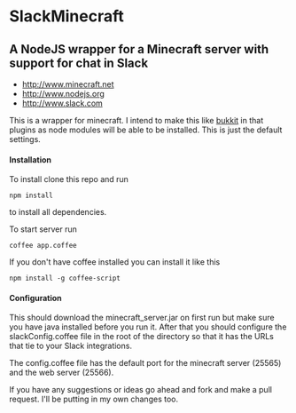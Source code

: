 # SlackMinecraft

## A NodeJS wrapper for a Minecraft server with support for chat in Slack


- http://www.minecraft.net
- http://www.nodejs.org
- http://www.slack.com

This is a wrapper for minecraft.  I intend to make this like [bukkit](http://www.bukkit.org) in that plugins as node modules will be able to be installed.  This is just the default settings.  

#### Installation

To install clone this repo and run
```shell
npm install
```
to install all dependencies.

To start server run
```shell
coffee app.coffee
```

If you don't have coffee installed you can install it like this
```shell
npm install -g coffee-script
```

#### Configuration

This should download the minecraft_server.jar on first run but make sure you have java installed before you run it.  After that you should configure the slackConfig.coffee file in the root of the directory so that it has the URLs that tie to your Slack integrations.

The config.coffee file has the default port for the minecraft server (25565) and the web server (25566).  

If you have any suggestions or ideas go ahead and fork and make a pull request.  I'll be putting in my own changes too.  